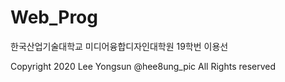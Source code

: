 # Web_Prog
한국산업기술대학교 미디어융합디자인대학원 19학번 이용선

Copyright 2020 Lee Yongsun @hee8ung_pic All Rights reserved